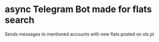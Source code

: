 #  async Telegram Bot made for flats search

Sends messages to mentioned accounts with new flats posted on olx.pl

